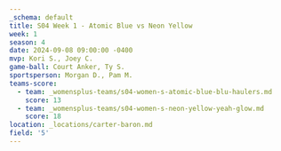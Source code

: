 ```yaml
---
_schema: default
title: S04 Week 1 - Atomic Blue vs Neon Yellow
week: 1
season: 4
date: 2024-09-08 09:00:00 -0400
mvp: Kori S., Joey C.
game-ball: Court Anker, Ty S.
sportsperson: Morgan D., Pam M.
teams-score:
  - team: _womensplus-teams/s04-women-s-atomic-blue-blu-haulers.md
    score: 13
  - team: _womensplus-teams/s04-women-s-neon-yellow-yeah-glow.md
    score: 18
location: _locations/carter-baron.md
field: '5'
---
```

